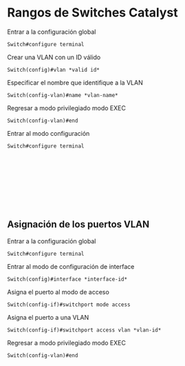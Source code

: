 
# Rangos de Switches Catalyst

Entrar a la configuración global
``` shell
Switch#configure terminal 
```

Crear una VLAN con un ID válido
``` shell
Switch(config)#vlan *valid id*
```

Especificar el nombre que identifique a la VLAN
``` shell
Switch(config-vlan)#name *vlan-name*
```

Regresar a modo privilegiado modo EXEC 
``` shell
Switch(config-vlan)#end
```

Entrar al modo configuración 
``` shell
Switch#configure terminal 
```

<br>

<br>
<br>
<br>
<br>

<br>
<br>


## Asignación de los puertos VLAN

Entrar a la configuración global
``` shell
Switch#configure terminal 
```

Entrar al modo de configuración de interface
``` shell
Switch(config)#interface *interface-id*
```

Asigna el puerto al modo de acceso 
``` shell
Switch(config-if)#switchport mode access 
```

Asigna el puerto a una VLAN
``` shell
Switch(config-if)#switchport access vlan *vlan-id*
```

Regresar a modo privilegiado modo EXEC 
``` shell
Switch(config-vlan)#end
```